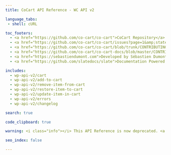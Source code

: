 ```yaml
---
title: CoCart API Reference - WC API v2

language_tabs:
 - shell: cURL

toc_footers:
  - <a href="https://github.com/co-cart/co-cart">CoCart Repository</a>
  - <a href="https://github.com/co-cart/co-cart/issues?page=1&amp;state=open">CoCart Issues</a>
  - <a href="https://github.com/co-cart/co-cart/blob/trunk/CONTRIBUTING.md">Contribute to CoCart</a>
  - <a href="https://github.com/co-cart/co-cart-docs/blob/master/CONTRIBUTING.md">Contribute to Documentation</a>
  - <a href="https://sebastiendumont.com">Developed by Sébastien Dumont</a>
  - <a href="https://github.com/slatedocs/slate">Documentation Powered by Slate</a>

includes:
  - wp-api-v2/cart
  - wp-api-v2/add-to-cart
  - wp-api-v2/remove-item-from-cart
  - wp-api-v2/restore-item-to-cart
  - wp-api-v2/update-item-in-cart
  - wp-api-v2/errors
  - wp-api-v2/changelog

search: true

code_clipboard: true

warning: <i class="info"></i> This API Reference is now deprecated. <a href="https://docs.cocart.xyz/">Please use the latest API version instead</a>. <a href="https://cocart.xyz/update-from-legacy-api/?utm_medium=docs.cocart.xyz&utm_source=docs&utm_content=cocart-docs">Upgrade guide</a>.

seo_index: false

---
```

